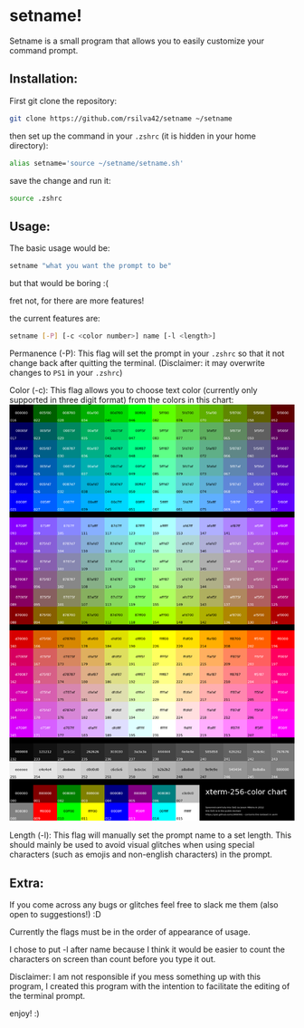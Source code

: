 # setname!

Setname is a small program that allows you to easily customize your command prompt.

## Installation:

First git clone the repository:
```bash
git clone https://github.com/rsilva42/setname ~/setname
```
then set up the command in your `.zshrc` (it is hidden in your home directory):
```bash
alias setname='source ~/setname/setname.sh'
```
save the change and run it:
```bash
source .zshrc
```

## Usage:

The basic usage would be:
```bash
setname "what you want the prompt to be"
```
but that would be boring :(

fret not, for there are more features!

the current features are:

```bash
setname [-P] [-c <color number>] name [-l <length>]
```

Permanence (-P): This flag will set the prompt in your `.zshrc` so that it not change back after quitting the terminal. (Disclaimer: it may overwrite changes to `PS1` in your `.zshrc`)


Color (-c): This flag allows you to choose text color (currently only supported in three digit format) from the colors in this chart:
<img  src="./shell_colors.png" />

Length (-l): This flag will manually set the prompt name to a set length. This should mainly be used to avoid visual glitches when using special characters (such as emojis and non-english characters) in the prompt.

## Extra:

If you come across any bugs or glitches feel free to slack me them (also open to suggestions!) :D

Currently the flags must be in the order of appearance of usage.

I chose to put -l after name because I think it would be easier to count the characters on screen than count before you type it out.

Disclaimer: I am not responsible if you mess something up with this program, I created this program with the intention to facilitate the editing of the terminal prompt.

enjoy! :)
